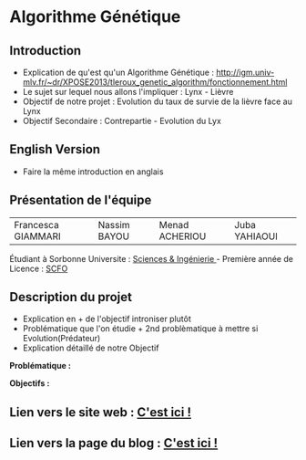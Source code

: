 # Algorithme Génétique 

## Introduction
- Explication de qu'est qu'un Algorithme Génétique : http://igm.univ-mlv.fr/~dr/XPOSE2013/tleroux_genetic_algorithm/fonctionnement.html
- Le sujet sur lequel nous allons l'impliquer : Lynx - Lièvre
- Objectif de notre projet : Evolution du taux de survie de la lièvre face au Lynx
- Objectif Secondaire : Contrepartie - Evolution du Lyx
	
## English Version 

 - Faire la même introduction en anglais

## Présentation de l'équipe

<table>
    <tr>
        <td>Francesca GIAMMARI</td>
        <td>Nassim BAYOU</td>
        <td>Menad ACHERIOU</td>
        <td>Juba YAHIAOUI</td>
    </tr>
</table>

Étudiant à Sorbonne Universite : <a href="https://www.sorbonne-universite.fr/#Sciences%20&%20Ing%C3%A9nierie"> Sciences & Ingénierie </a> - Première année de Licence : <a href="https://sciences.sorbonne-universite.fr/formation-sciences/offre-de-formation/licences/cycle-dintegration-l1/portail-sciences-formelles"> SCFO </a>

## Description du projet
- Explication en + de l'objectif introniser plutôt
- Problématique que l'on étudie + 2nd problèmatique à mettre si Evolution(Prédateur)
- Explication détaillé de notre Objectif

**Problématique :** 

**Objectifs :** 

## Lien vers le site web : <a href="https://are-dynamic-2024-g4.github.io/algo-genetique/"> C'est ici ! </a>

## Lien vers la page du blog : <a href="https://are-dynamic-2024-g4.github.io/algo-genetique/blog"> C'est ici !</a>
